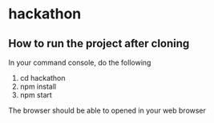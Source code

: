 # hackathon

## How to run the project after cloning
In your command console, do the following
1. cd hackathon
2. npm install
3. npm start

The browser should be able to opened in your web browser
